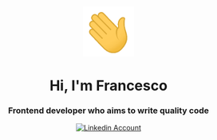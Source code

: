 <div align="center"><img src="https://raw.githubusercontent.com/ABSphreak/ABSphreak/master/gifs/Hi.gif" height="100px" width="auto"></h1>
<h1 align="center">Hi, I'm Francesco</h1>
<h3 align="center">Frontend developer who aims to write quality code</h3>

<div align=center>
  <a href="https://www.linkedin.com/in/francesco-pandolfi-dev/"><img src="https://cdn.worldvectorlogo.com/logos/linkedin-icon-2.svg" title="Linkedin" alt="Linkedin Account" width="30"/></a>
